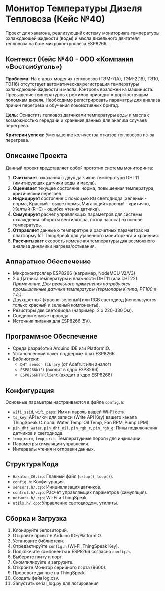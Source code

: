 # Монитор Температуры Дизеля Тепловоза (Кейс №40)

Проект для хакатона, реализующий систему мониторинга температуры охлаждающей жидкости (воды) и масла дизельного двигателя тепловоза на базе микроконтроллера ESP8266.

## Контекст (Кейс №40 - ООО «Компания «Востсибуголь»)

**Проблема:** На старых моделях тепловозов (ТЭМ-7(А), ТЭМ-2(18), ТЭ10, ТЭ116) отсутствует автоматическая регистрация температуры охлаждающей жидкости и масла. Контроль возложен на машиниста. Превышение температурных режимов приводит к дорогостоящим поломкам дизеля. Необходимо регистрировать параметры для анализа причин перегрева и обучения локомотивных бригад.

**Цель:** Оснастить тепловоз датчиками температуры воды и масла с возможностью передачи и хранения данных для анализа случаев перегрева.

**Критерии успеха:** Уменьшение количества отказов тепловозов из-за перегрева.

## Описание Проекта

Данный проект представляет собой прототип системы мониторинга:
1.  **Считывает** показания с двух датчиков температуры DHT11 (имитирующих датчики воды и масла).
2.  **Оценивает** текущее состояние: норма, повышенная температура, критический перегрев.
3.  **Индицирует** состояние с помощью RG светодиода (Зеленый - норма, Красный - выше нормы, Мигающий красный - критично, Желтый (R+G) - ошибка чтения датчика).
4.  **Симулирует** расчет управляющих параметров для системы охлаждения (обороты вентилятора, поток насоса) на основе температуры.
5.  **Отправляет** данные о температуре и расчетных параметрах на платформу IoT ThingSpeak для удаленного мониторинга и хранения.
6.  **Рассчитывает** скорость изменения температуры для возможного анализа динамики нагрева/остывания.

## Аппаратное Обеспечение

*   Микроконтроллер ESP8266 (например, NodeMCU V2/V3)
*   2 x Датчика температуры и влажности DHT11 (или DHT22). *Примечание: Для реального применения потребуются промышленные датчики температуры (термопары K-типа, PT100 и т.д.).*
*   Двухцветный (красно-зеленый) или RGB светодиод (используются только красный и зеленый компоненты).
*   Резисторы для светодиода (например, 2 x 220-330 Ом).
*   Соединительные провода.
*   Источник питания для ESP8266 (5V).

## Программное Обеспечение

*   Среда разработки Arduino IDE или PlatformIO.
*   Установленный пакет поддержки плат ESP8266.
*   Библиотеки:
    *   `DHT sensor library` (от Adafruit или аналог)
    *   `ESP8266WiFi` (входит в ядро ESP8266)
    *   `ESP8266HTTPClient` (входит в ядро ESP8266)

## Конфигурация

Основные параметры настраиваются в файле `config.h`:
*   `wifi_ssid`, `wifi_pass`: Имя и пароль вашей Wi-Fi сети.
*   `ts_key`: API ключ для записи (Write API Key) вашего канала ThingSpeak (4 поля: Water Temp, Oil Temp, Fan RPM, Pump LPM).
*   `pin_dht_water`, `pin_dht_oil`, `pin_rgb_r`, `pin_rgb_g`: Пины подключения датчиков и светодиода.
*   `temp_norm`, `temp_crit`: Температурные пороги для индикации.
*   Параметры симуляции управления.
*   Интервалы чтения и отправки данных.

## Структура Кода

*   `Hakaton_C6.ino`: Главный файл (`setup()`, `loop()`).
*   `config.h`: Конфигурация.
*   `sensors.h/.cpp`: Инициализация датчиков.
*   `control.h/.cpp`: Расчет управляющих параметров (симуляция).
*   `network.h/.cpp`: Wi-Fi и ThingSpeak.
*   `utils.h/.cpp`: Управление светодиодом, утилиты.

## Сборка и Загрузка

1.  Клонируйте репозиторий.
2.  Откройте проект в Arduino IDE/PlatformIO.
3.  Установите библиотеки.
4.  Отредактируйте `config.h` (Wi-Fi, ThingSpeak Key).
5.  Подключите компоненты к ESP8266 согласно `config.h`.
6.  Выберите плату и порт.
7.  Скомпилируйте и загрузите.
8.  Откройте Монитор серийного порта (9600).
9.  Проверьте данные на ThingSpeak.
10. Создать файл log.csv.
11. Запустить serial_log.py для логирования